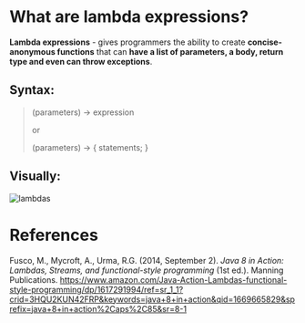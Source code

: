 # What are lambda expressions? 

**Lambda expressions** - gives programmers the ability to create **concise-anonymous functions** that can **have a list of parameters, 
a body, return type and even can throw exceptions**. 

## Syntax: 
> (parameters) -> expression 
> 
> or 
> 
> (parameters) -> { statements; } 

## Visually: 
![lambdas](https://user-images.githubusercontent.com/109105989/204372076-045508e7-9114-44a8-8623-bac39b6532fa.png)



# References 
Fusco, M., Mycroft, A., Urma, R.G. (2014, September 2). *Java 8 in Action: Lambdas, Streams, and functional-style programming* (1st ed.). Manning Publications. <https://www.amazon.com/Java-Action-Lambdas-functional-style-programming/dp/1617291994/ref=sr_1_1?crid=3HQU2KUN42FRP&keywords=java+8+in+action&qid=1669665829&sprefix=java+8+in+action%2Caps%2C85&sr=8-1> 
